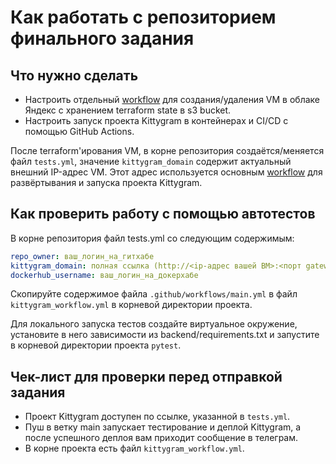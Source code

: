 #  Как работать с репозиторием финального задания

## Что нужно сделать
* Настроить отдельный [workflow](.github/workflows/terraform.yml) для создания/удаления VM в облаке Яндекс с хранением terraform state в s3 bucket. 
* Настроить запуск проекта Kittygram в контейнерах и CI/CD с помощью GitHub Actions.
  
После terraform'ирования VM, в корне репозитория создаётся/меняется файл `tests.yml`, значение `kittygram_domain` содержит актуальный внешний IP-адрес VM.
Этот адрес используется основным [workflow](.github/workflows/main.yaml) для развёртывания и запуска проекта Kittygram.

## Как проверить работу с помощью автотестов
В корне репозитория файл tests.yml со следующим содержимым:
```yaml
repo_owner: ваш_логин_на_гитхабе
kittygram_domain: полная ссылка (http://<ip-адрес вашей ВМ>:<порт gateway>) на ваш проект Kittygram
dockerhub_username: ваш_логин_на_докерхабе
```

Скопируйте содержимое файла `.github/workflows/main.yml` в файл `kittygram_workflow.yml` в корневой директории проекта.

Для локального запуска тестов создайте виртуальное окружение, установите в него зависимости из backend/requirements.txt и запустите в корневой директории проекта `pytest`.

## Чек-лист для проверки перед отправкой задания

- Проект Kittygram доступен по ссылке, указанной в `tests.yml`.
- Пуш в ветку main запускает тестирование и деплой Kittygram, а после успешного деплоя вам приходит сообщение в телеграм.
- В корне проекта есть файл `kittygram_workflow.yml`.
